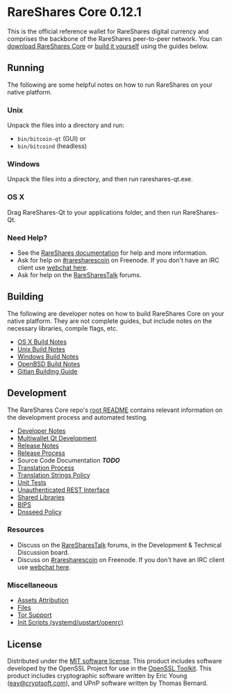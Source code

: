 RareShares Core 0.12.1
=====================

This is the official reference wallet for RareShares digital currency and comprises the backbone of the RareShares peer-to-peer network. You can [download RareShares Core](https://www.rareshares.org/downloads/) or [build it yourself](#building) using the guides below.

Running
---------------------
The following are some helpful notes on how to run RareShares on your native platform.

### Unix

Unpack the files into a directory and run:

- `bin/bitcoin-qt` (GUI) or
- `bin/bitcoind` (headless)

### Windows

Unpack the files into a directory, and then run rareshares-qt.exe.

### OS X

Drag RareShares-Qt to your applications folder, and then run RareShares-Qt.

### Need Help?

* See the [RareShares documentation](https://raresharescoin.atlassian.net/wiki/display/DOC)
for help and more information.
* Ask for help on [#raresharescoin](http://webchat.freenode.net?channels=raresharescoin) on Freenode. If you don't have an IRC client use [webchat here](http://webchat.freenode.net?channels=raresharescoin).
* Ask for help on the [RareSharesTalk](https://raresharestalk.org/) forums.

Building
---------------------
The following are developer notes on how to build RareShares Core on your native platform. They are not complete guides, but include notes on the necessary libraries, compile flags, etc.

- [OS X Build Notes](build-osx.md)
- [Unix Build Notes](build-unix.md)
- [Windows Build Notes](build-windows.md)
- [OpenBSD Build Notes](build-openbsd.md)
- [Gitian Building Guide](gitian-building.md)

Development
---------------------
The RareShares Core repo's [root README](/README.md) contains relevant information on the development process and automated testing.

- [Developer Notes](developer-notes.md)
- [Multiwallet Qt Development](multiwallet-qt.md)
- [Release Notes](release-notes.md)
- [Release Process](release-process.md)
- Source Code Documentation ***TODO***
- [Translation Process](translation_process.md)
- [Translation Strings Policy](translation_strings_policy.md)
- [Unit Tests](unit-tests.md)
- [Unauthenticated REST Interface](REST-interface.md)
- [Shared Libraries](shared-libraries.md)
- [BIPS](bips.md)
- [Dnsseed Policy](dnsseed-policy.md)

### Resources
* Discuss on the [RareSharesTalk](https://raresharestalk.org/) forums, in the Development & Technical Discussion board.
* Discuss on [#raresharescoin](http://webchat.freenode.net/?channels=raresharescoin) on Freenode. If you don't have an IRC client use [webchat here](http://webchat.freenode.net/?channels=raresharescoin).

### Miscellaneous
- [Assets Attribution](assets-attribution.md)
- [Files](files.md)
- [Tor Support](tor.md)
- [Init Scripts (systemd/upstart/openrc)](init.md)

License
---------------------
Distributed under the [MIT software license](http://www.opensource.org/licenses/mit-license.php).
This product includes software developed by the OpenSSL Project for use in the [OpenSSL Toolkit](https://www.openssl.org/). This product includes
cryptographic software written by Eric Young ([eay@cryptsoft.com](mailto:eay@cryptsoft.com)), and UPnP software written by Thomas Bernard.
